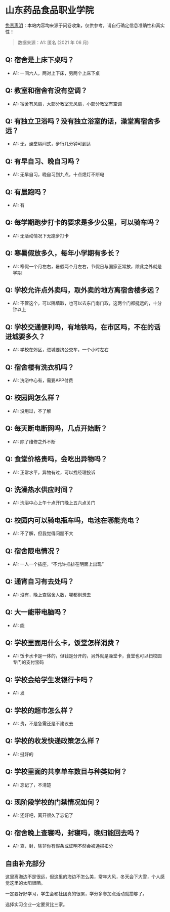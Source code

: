 # 山东药品食品职业学院

[免责声明](https://colleges.chat/#_3)：本站内容均来源于问卷收集，仅供参考，请自行确定信息准确性和真实性！

> 数据来源：A1: 匿名 (2021 年 06 月)

## Q: 宿舍是上床下桌吗？

- A1: 一间六人，两对上下床，另两个上床下桌

## Q: 教室和宿舍有没有空调？

- A1: 宿舍有风扇，大部分教室无风扇，小部分教室有空调

## Q: 有独立卫浴吗？没有独立浴室的话，澡堂离宿舍多远？

- A1: 无，澡堂隔间式，步行几分钟可到达

## Q: 有早自习、晚自习吗？

- A1: 无早自习，晚自习到九点，十点熄灯不断电

## Q: 有晨跑吗？

- A1: 有

## Q: 每学期跑步打卡的要求是多少公里，可以骑车吗？

- A1: 无活动情况下无跑步打卡

## Q: 寒暑假放多久，每年小学期有多长？

- A1: 寒假一个月左右，暑假两个月左右，节假日与国家正常放，除此之外就是学期

## Q: 学校允许点外卖吗，取外卖的地方离宿舍楼多远？

- A1: 不管这个，可以隔墙取，也可以去东门南门取，这两个门都挺远的，十分钟以上

## Q: 学校交通便利吗，有地铁吗，在市区吗，不在的话进城要多久？

- A1: 学校在郊区，进城要挤公交车，一个小时左右

## Q: 宿舍楼有洗衣机吗？

- A1: 洗浴中心有，需要APP付费

## Q: 校园网怎么样？

- A1: 没用过，不了解

## Q: 每天断电断网吗，几点开始断？

- A1: 除了维修之外不断

## Q: 食堂价格贵吗，会吃出异物吗？

- A1: 正常水平，异物有过，可以找经理投诉

## Q: 洗澡热水供应时间？

- A1: 洗浴中心上午十点开门晚上五六点关门

## Q: 校园内可以骑电瓶车吗，电池在哪能充电？

- A1: 不了解，但我觉得问题不大

## Q: 宿舍限电情况？

- A1: 一人一个插座，“不允许插排在明面上出现”

## Q: 通宵自习有去处吗？

- A1: 没有，晚上查宿舍人数，哪都别想去

## Q: 大一能带电脑吗？

- A1: 能

## Q: 学校里面用什么卡，饭堂怎样消费？

- A1: 饭卡水卡是一体的，但钱是分开的，另外就是澡堂卡，食堂也可以扫校园专门的支付宝码

## Q: 学校会给学生发银行卡吗？

- A1: 发

## Q: 学校的超市怎么样？

- A1: 贵，不是急需还是不建议去

## Q: 学校的收发快递政策怎么样？

- A1: 挺好的

## Q: 学校里面的共享单车数目与种类如何？

- A1: 忘记了，不清楚

## Q: 现阶段学校的门禁情况如何？

- A1: 还好吧，离开很久了忘记了

## Q: 宿舍晚上查寝吗，封寝吗，晚归能回去吗？

- A1: 查，封，除非你有假条或证明不然会被通报扣分

## 自由补充部分

这里离海边不是很远，但这里的海边不怎么美，常年大风，冬天会下大雪，个人感觉这里的太阳很晒。

一定要好好学习，学生会和社团真的很累，学分多参加点活动就攒够了。

选择实习企业一定要货比三家。